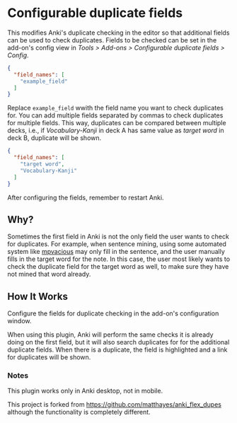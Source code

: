 # Configurable duplicate fields

This modifies Anki's duplicate checking in the editor so that additional fields can be used to check duplicates.
Fields to be checked can be set in the add-on's config view in *Tools > Add-ons > Configurable duplicate fields > Config*.

``` json
{
  "field_names": [
    "example_field"
  ]
}
```
Replace `example_field` wwith the field name you want to check duplicates for. You can add multiple fields separated by commas to check
duplicates for multiple fields. This way, duplicates can be compared between multiple decks, i.e., if *Vocabulary-Kanji* in deck A has
same value as *target word* in deck B, duplicate will be shown.

``` json
{
  "field_names": [
    "target word",
    "Vocabulary-Kanji"
  ]
}
```

After configuring the fields, remember to restart Anki.

## Why?

Sometimes the first field in Anki is not the only field the user wants to check for duplicates. For example, when sentence mining,
using some automated system like [mpvacious](https://github.com/Ajatt-Tools/mpvacious) may only fill in the sentence, and the user
manually fills in the target word for the note. In this case, the user most likely wants to check the duplicate field for the target
word as well, to make sure they have not mined that word already.

## How It Works

Configure the fields for duplicate checking in the add-on's configuration window.

When using this plugin, Anki will perform the same checks it is already doing on the first field, but it will also search duplicates for
for the additional duplicate fields. When there is a duplicate, the field is highlighted and a link for duplicates will be shown.

### Notes

This plugin works only in Anki desktop, not in mobile.

This project is forked from https://github.com/matthayes/anki_flex_dupes although the functionality is completely different.

